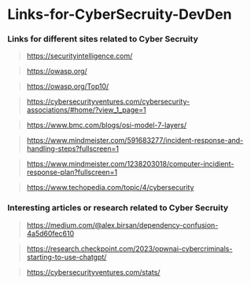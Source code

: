 # Links-for-CyberSecruity-DevDen

### Links for different sites related to Cyber Secruity 

> https://securityintelligence.com/

> https://owasp.org/

> https://owasp.org/Top10/

> https://cybersecurityventures.com/cybersecurity-associations/#home/?view_1_page=1

> https://www.bmc.com/blogs/osi-model-7-layers/

> https://www.mindmeister.com/591683277/incident-response-and-handling-steps?fullscreen=1

> https://www.mindmeister.com/1238203018/computer-incidient-response-plan?fullscreen=1

> https://www.techopedia.com/topic/4/cybersecurity

### Interesting articles or research related to Cyber Secruity

> https://medium.com/@alex.birsan/dependency-confusion-4a5d60fec610

> https://research.checkpoint.com/2023/opwnai-cybercriminals-starting-to-use-chatgpt/

> https://cybersecurityventures.com/stats/
